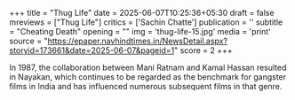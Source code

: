 +++
title = "Thug Life"
date = 2025-06-07T10:25:36+05:30
draft = false
mreviews = ["Thug Life"]
critics = ['Sachin Chatte']
publication = ''
subtitle = "Cheating Death"
opening = ""
img = 'thug-life-15.jpg'
media = 'print'
source = "https://epaper.navhindtimes.in/NewsDetail.aspx?storyid=173661&date=2025-06-07&pageid=1"
score = 2
+++

In 1987, the collaboration between Mani Ratnam and Kamal Hassan resulted in Nayakan, which continues to be regarded as the benchmark for gangster films in India and has influenced numerous subsequent films in that genre.
